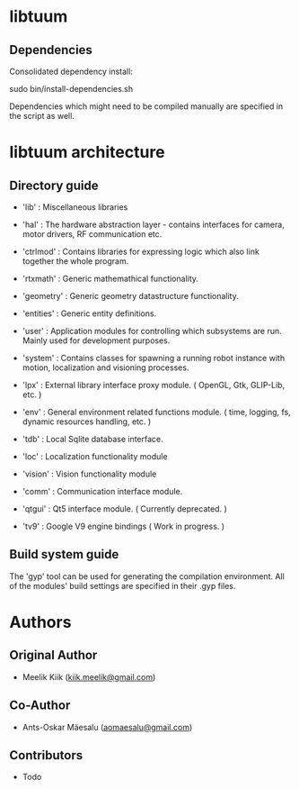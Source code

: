# libtuum

## Dependencies

Consolidated dependency install:

sudo bin/install-dependencies.sh

Dependencies which might need to be compiled manually are specified in the script as well.

# libtuum architecture

## Directory guide

- 'lib' : Miscellaneous libraries

- 'hal' : The hardware abstraction layer - contains interfaces for camera, motor drivers, RF communication etc.
- 'ctrlmod' : Contains libraries for expressing logic which also link together the whole program.

- 'rtxmath' : Generic mathemathical functionality.
- 'geometry' : Generic geometry datastructure functionality.
- 'entities' : Generic entity definitions.

- 'user' : Application modules for controlling which subsystems are run. Mainly used for development purposes.
- 'system' : Contains classes for spawning a running robot instance with motion, localization and visioning processes.

- 'lpx' : External library interface proxy module. ( OpenGL, Gtk, GLIP-Lib, etc. )
- 'env' : General environment related functions module. ( time, logging, fs, dynamic resources handling, etc. )
- 'tdb' : Local Sqlite database interface.

- 'loc' : Localization functionality module
- 'vision' : Vision functionality module

- 'comm' : Communication interface module.

- 'qtgui' : Qt5 interface module. ( Currently deprecated. )

- 'tv9' : Google V9 engine bindings ( Work in progress. )

## Build system guide

The 'gyp' tool can be used for generating the compilation environment.
All of the modules' build settings are specified in their .gyp files.

# Authors

## Original Author
 * Meelik Kiik (kiik.meelik@gmail.com)

## Co-Author
 * Ants-Oskar Mäesalu (aomaesalu@gmail.com)

## Contributors
 * Todo
